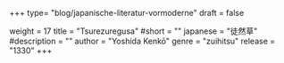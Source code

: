 +++
type= "blog/japanische-literatur-vormoderne"
draft = false

weight = 17
title = "Tsurezuregusa"
#short = ""
japanese = "徒然草"
#description = ""
author = "Yoshida Kenkō"
genre = "zuihitsu"
release = "1330"
+++


